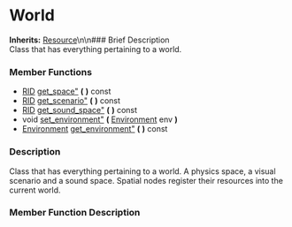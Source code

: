 #  World  
**Inherits:** [Resource](class_resource)\\n\\n###  Brief Description  
Class that has everything pertaining to a world.
###  Member Functions 
  * [RID](class_rid) [get_space"](#get_space) **(** **)** const
  * [RID](class_rid) [get_scenario"](#get_scenario) **(** **)** const
  * [RID](class_rid) [get_sound_space"](#get_sound_space) **(** **)** const
  * void [set_environment"](#set_environment) **(** [Environment](class_environment) env  **)**
  * [Environment](class_environment) [get_environment"](#get_environment) **(** **)** const
###  Description  
Class that has everything pertaining to a world. A physics space, a visual scenario and a sound space. Spatial nodes register their resources into the current world.
###  Member Function Description  
